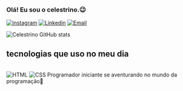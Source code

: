 ### Olá! Eu sou o celestrino.😉
[![instagram](https://img.shields.io/badge/Instagram-E4405F?style=for-the-badge&logo=instagram&logoColor=white)](https://www.instagram.com/celestrino_ogun?igsh=Z2d4NXpmZHJiZXI5)
[![Linkedin](https://img.shields.io/badge/LinkedIn-0077B5?style=for-the-badge&logo=linkedin&logoColor=white)](https://www.linkedin.com/in/gustavo-celestrino-5673451b8?utm_source=share&utm_campaign=share_via&utm_content=profile&utm_medium=android_app)
[![Email](https://img.shields.io/badge/Gmail-D14836?style=for-the-badge&logo=gmail&logoColor=white)](mailto:celestrinogustavo@gmail.com)

![Celestrino GitHub stats](https://github-readme-stats.vercel.app/api?username=celesttrino&show_icons=true&theme=radical)

## tecnologias que uso no meu dia
<div style="display: inline-block;"><br/>
    <img alt="HTML" src="https://img.shields.io/badge/HTML-239120?style=for-the-badge&logo=html5&logoColor=white"/>
  <img alt="CSS" src="https://img.shields.io/badge/CSS-239120?&style=for-the-badge&logo=css3&logoColor=white"/>
</div>
Programador iniciante se aventurando no mundo da programação🚀
